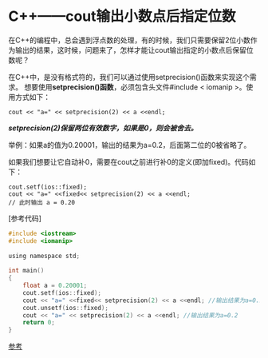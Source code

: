 # C++——cout输出小数点后指定位数

在C++的编程中，总会遇到浮点数的处理，有的时候，我们只需要保留2位小数作为输出的结果，这时候，问题来了，怎样才能让cout输出指定的小数点后保留位数呢？

在C++中，是没有格式符的，我们可以通过使用setprecision()函数来实现这个需求。
想要使用**setprecision()函数**，必须包含头文件#include < iomanip >。使用方式如下：

    cout << "a=" << setprecision(2) << a <<endl;

***setprecision(2)保留两位有效数字，如果是0，则会被舍去。***

举例：如果a的值为0.20001，输出的结果为a=0.2，后面第二位的0被省略了。

如果我们想要让它自动补0，需要在cout之前进行补0的定义(即加fixed)。代码如下：

    cout.setf(ios::fixed);
    cout << "a=" <<fixed<< setprecision(2) << a <<endl; 
    // 此时输出 a = 0.20 

[参考代码]

```C
#include <iostream>
#include <iomanip>
 
using namespace std;
 
int main()
{
    float a = 0.20001;
    cout.setf(ios::fixed);
    cout << "a=" <<fixed<< setprecision(2) << a <<endl; //输出结果为a=0.20
    cout.unsetf(ios::fixed);
    cout << "a=" << setprecision(2) << a <<endl; //输出结果为a=0.2
    return 0;
}
```

[参考](https://blog.csdn.net/edricbjtu/article/details/41082597?spm=1001.2101.3001.6650.3&utm_medium=distribute.pc_relevant.none-task-blog-2%7Edefault%7ECTRLIST%7Edefault-3-41082597-blog-106956204.pc_relevant_aa2&depth_1-utm_source=distribute.pc_relevant.none-task-blog-2%7Edefault%7ECTRLIST%7Edefault-3-41082597-blog-106956204.pc_relevant_aa2&utm_relevant_index=6)
